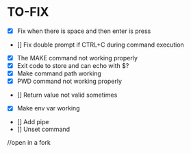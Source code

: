 # TO-FIX

- [x] Fix when there is space and then enter is press
- [] Fix double prompt if CTRL+C during command execution
- [x] The MAKE command not working properly
- [x] Exit code to store and can echo with $?
- [x] Make command path working
- [x] PWD command not working properly
- [] Return value not valid sometimes
- [x] Make env var working
- [] Add pipe
- [] Unset command

//open in a fork
